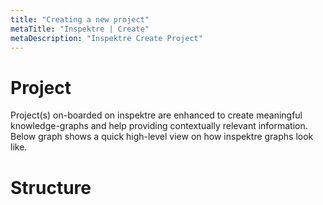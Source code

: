 ```yaml
---
title: "Creating a new project"
metaTitle: "Inspektre | Create"
metaDescription: "Inspektre Create Project"
---
```


# Project

Project(s) on-boarded on inspektre are enhanced to create meaningful knowledge-graphs and help providing contextually relevant information. Below graph shows a quick high-level view on how inspektre graphs look like.

# Structure

